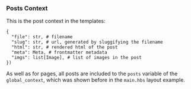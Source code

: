 ### Posts Context

This is the post context in the templates:

```
{
  "file": str, # filename
  "slug": str, # url, generated by sluggifying the filename
  "html": str, # rendered html of the post
  "meta": Meta, # frontmatter metadata
  "imgs": list[Image], # list of images in the post
})

```

As well as for pages, all posts are included to the `posts` variable of the `global_context`, which was shown before in the `main.hbs` layout example.